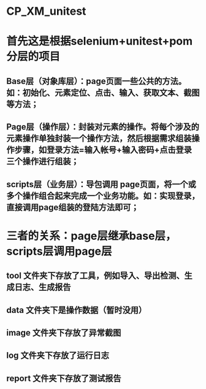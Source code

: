 # CP_XM_unitest
# 首先这是根据selenium+unitest+pom分层的项目
## Base层（对象库层）：page页面一些公共的方法。如：初始化、元素定位、点击、输入、获取文本、截图等方法；

## Page层（操作层）：封装对元素的操作。将每个涉及的元素操作单独封装一个操作方法，然后根据需求组装操作步骤，如登录方法=输入帐号+输入密码+点击登录三个操作进行组装；

## scripts层（业务层）：导包调用 page页面，将一个或多个操作组合起来完成一个业务功能。如：实现登录，直接调用page组装的登陆方法即可；

# 三者的关系：page层继承base层，scripts层调用page层

## tool 文件夹下存放了工具，例如导入、导出检测、生成日志、生成报告

## data 文件夹下是操作数据（暂时没用）

## image 文件夹下存放了异常截图

## log 文件夹下存放了运行日志

## report 文件夹下存放了测试报告
